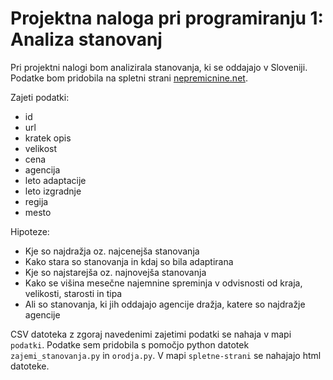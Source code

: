 # Projektna naloga pri programiranju 1: Analiza stanovanj
Pri projektni nalogi bom analizirala stanovanja, ki se oddajajo v Sloveniji. 
Podatke bom pridobila na spletni strani [nepremicnine.net](www.nepremicnine.net).

Zajeti podatki:

* id 
* url
* kratek opis 
* velikost 
* cena
* agencija
* leto adaptacije
* leto izgradnje
* regija
* mesto

Hipoteze:
* Kje so najdražja oz. najcenejša stanovanja
* Kako stara so stanovanja in kdaj so bila adaptirana
* Kje so najstarejša oz. najnovejša stanovanja
* Kako se višina mesečne najemnine spreminja v odvisnosti od kraja, velikosti, starosti in tipa
* Ali so stanovanja, ki jih oddajajo agencije dražja, katere so najdražje agencije

CSV datoteka z zgoraj navedenimi zajetimi podatki se nahaja v mapi `podatki`. Podatke sem pridobila s pomočjo python datotek `zajemi_stanovanja.py` in `orodja.py`. V mapi `spletne-strani` se nahajajo html datoteke.